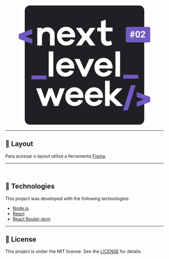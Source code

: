 
<p align="center">
  <img alt="nlw2" title="#nlw2" src="readme/nlw2.svg"/>
</p>

---

## 🔖 Layout

Para acessar o layout utilize a ferramenta [Figma](https://www.figma.com/file/PTjyqNvmjKe7DerxPLugXc/Proffy-Web?node-id=0%3A1).

---

<p>&nbsp;</p>

## :rocket: Technologies

This project was developed with the following technologies:

- [Node.js](https://nodejs.org/en/) 
- [React](https://reactjs.org)
- [React Router-dom](#)

---

## :memo: License

This project is under the MIT license. See the [LICENSE](LICENSE) for details.